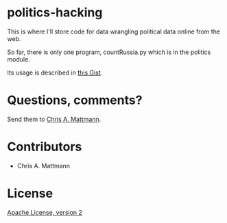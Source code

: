 politics-hacking
================

This is where I'll store code for data wrangling political 
data online from the web. 

So far, there is only one program, countRussia.py which is 
in the politics module. 

Its usage is described in [this Gist](https://gist.github.com/chrismattmann/208bd08acdfe85d20dcde5d70c1a8906).

Questions, comments?
===================
Send them to [Chris A. Mattmann](mailto:chris.mattmann@gmail.com).

Contributors
============
* Chris A. Mattmann

License
=======
[Apache License, version 2](http://www.apache.org/licenses/LICENSE-2.0)